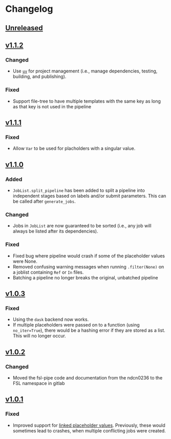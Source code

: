 # Changelog
## [Unreleased]
## [v1.1.2]
### Changed
- Use [`uv`](https://docs.astral.sh/uv/) for project management (i.e., manage dependencies, testing, building, and publishing).
### Fixed
- Support file-tree to have multiple templates with the same key as long as that key is not used in the pipeline
## [v1.1.1]
### Fixed
- Allow `Var` to be used for placholders with a singular value.
## [v1.1.0]
### Added
- `JobList.split_pipeline` has been added to split a pipeline into independent stages based on labels and/or submit parameters. This can be called after `generate_jobs`.
### Changed
- Jobs in `JobList` are now guaranteed to be sorted (i.e., any job will always be listed after its dependencies).
### Fixed
- Fixed bug where pipeline would crash if some of the placeholder values were None.
- Removed confusing warning messages when running `.filter(None)` on a joblist containing `Ref` or `In` files.
- Batching a pipeline no longer breaks the original, unbatched pipeline
## [v1.0.3]
### Fixed
- Using the `dask` backend now works.
- If multiple placeholders were passed on to a function (using `no_iter=True`), there would be a hashing error if they are stored as a list. This will no longer occur.
## [v1.0.2]
### Changed
- Moved the fsl-pipe code and documentation from the ndcn0236 to the FSL namespace in gitlab
## [v1.0.1]
### Fixed
- Improved support for [linked placeholder values](https://open.win.ox.ac.uk/pages/fsl/file-tree/tutorial.html#linked-placholder-values). Previously, these would sometimes lead to crashes, when multiple conflicting jobs were created.

[Unreleased]: https://git.fmrib.ox.ac.uk/fsl/fsl-pipe/-/compare/v1.1.2...main
[v1.1.2]: https://git.fmrib.ox.ac.uk/fsl/fsl-pipe/-/compare/v1.1.1...v1.1.2
[v1.1.1]: https://git.fmrib.ox.ac.uk/fsl/fsl-pipe/-/compare/v1.1.0...v1.1.1
[v1.1.0]: https://git.fmrib.ox.ac.uk/fsl/fsl-pipe/-/compare/v1.0.3...v1.1.0
[v1.0.3]: https://git.fmrib.ox.ac.uk/fsl/fsl-pipe/-/compare/v1.0.2...v1.0.3
[v1.0.2]: https://git.fmrib.ox.ac.uk/fsl/fsl-pipe/-/compare/v1.0.1...v1.0.2
[v1.0.1]: https://git.fmrib.ox.ac.uk/fsl/fsl-pipe/-/compare/v1.0.0...v1.0.1
